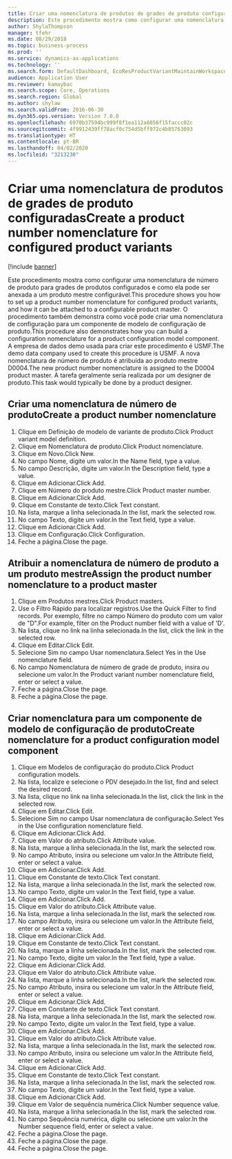 ```yaml
---
title: Criar uma nomenclatura de produtos de grades de produto configuradas
description: Este procedimento mostra como configurar uma nomenclatura de número de produto para grades de produtos configurados e como ela pode ser anexada a um produto mestre configurável.
author: ShylaThompson
manager: tfehr
ms.date: 08/29/2018
ms.topic: business-process
ms.prod: ''
ms.service: dynamics-ax-applications
ms.technology: ''
ms.search.form: DefaultDashboard, EcoResProductVariantMaintainWorkspace, EcoResNomenclature, EcoResProductListPage, EcoResProductDetails, PCProductConfigurationModelListPage, PCProductConfigurationModelDetails
audience: Application User
ms.reviewer: kamaybac
ms.search.scope: Core, Operations
ms.search.region: Global
ms.author: shylaw
ms.search.validFrom: 2016-06-30
ms.dyn365.ops.version: Version 7.0.0
ms.openlocfilehash: 6970b37594bc999f8f1ea112a6056f15faccc02c
ms.sourcegitcommit: 4f9912439ff78acf0c754d5bff972c4b85763093
ms.translationtype: HT
ms.contentlocale: pt-BR
ms.lasthandoff: 04/02/2020
ms.locfileid: "3213230"
---
```

# <a name="create-a-product-number-nomenclature-for-configured-product-variants"></a><span data-ttu-id="92b16-103">Criar uma nomenclatura de produtos de grades de produto configuradas</span><span class="sxs-lookup"><span data-stu-id="92b16-103">Create a product number nomenclature for configured product variants</span></span>

[!include [banner](../../includes/banner.md)]

<span data-ttu-id="92b16-104">Este procedimento mostra como configurar uma nomenclatura de número de produto para grades de produtos configurados e como ela pode ser anexada a um produto mestre configurável.</span><span class="sxs-lookup"><span data-stu-id="92b16-104">This procedure shows you how to set up a product number nomenclature for configured product variants, and how it can be attached to a configurable product master.</span></span> <span data-ttu-id="92b16-105">O procedimento também demonstra como você pode criar uma nomenclatura de configuração para um componente de modelo de configuração de produto.</span><span class="sxs-lookup"><span data-stu-id="92b16-105">This procedure also demonstrates how you can build a configuration nomenclature for a product configuration model component.</span></span> <span data-ttu-id="92b16-106">A empresa de dados demo usada para criar este procedimento é USMF.</span><span class="sxs-lookup"><span data-stu-id="92b16-106">The demo data company used to create this procedure is USMF.</span></span> <span data-ttu-id="92b16-107">A nova nomenclatura de número de produto é atribuída ao produto mestre D0004.</span><span class="sxs-lookup"><span data-stu-id="92b16-107">The new product number nomenclature is assigned to the D0004 product master.</span></span> <span data-ttu-id="92b16-108">A tarefa geralmente seria realizada por um designer de produto.</span><span class="sxs-lookup"><span data-stu-id="92b16-108">This task would typically be done by a product designer.</span></span>


## <a name="create-a-product-number-nomenclature"></a><span data-ttu-id="92b16-109">Criar uma nomenclatura de número de produto</span><span class="sxs-lookup"><span data-stu-id="92b16-109">Create a product number nomenclature</span></span>
1. <span data-ttu-id="92b16-110">Clique em Definição de modelo de variante de produto.</span><span class="sxs-lookup"><span data-stu-id="92b16-110">Click Product variant model definition.</span></span>
2. <span data-ttu-id="92b16-111">Clique em Nomenclatura de produto.</span><span class="sxs-lookup"><span data-stu-id="92b16-111">Click Product nomenclature.</span></span>
3. <span data-ttu-id="92b16-112">Clique em Novo.</span><span class="sxs-lookup"><span data-stu-id="92b16-112">Click New.</span></span>
4. <span data-ttu-id="92b16-113">No campo Nome, digite um valor.</span><span class="sxs-lookup"><span data-stu-id="92b16-113">In the Name field, type a value.</span></span>
5. <span data-ttu-id="92b16-114">No campo Descrição, digite um valor.</span><span class="sxs-lookup"><span data-stu-id="92b16-114">In the Description field, type a value.</span></span>
6. <span data-ttu-id="92b16-115">Clique em Adicionar.</span><span class="sxs-lookup"><span data-stu-id="92b16-115">Click Add.</span></span>
7. <span data-ttu-id="92b16-116">Clique em Número do produto mestre.</span><span class="sxs-lookup"><span data-stu-id="92b16-116">Click Product master number.</span></span>
8. <span data-ttu-id="92b16-117">Clique em Adicionar.</span><span class="sxs-lookup"><span data-stu-id="92b16-117">Click Add.</span></span>
9. <span data-ttu-id="92b16-118">Clique em Constante de texto.</span><span class="sxs-lookup"><span data-stu-id="92b16-118">Click Text constant.</span></span>
10. <span data-ttu-id="92b16-119">Na lista, marque a linha selecionada.</span><span class="sxs-lookup"><span data-stu-id="92b16-119">In the list, mark the selected row.</span></span>
11. <span data-ttu-id="92b16-120">No campo Texto, digite um valor.</span><span class="sxs-lookup"><span data-stu-id="92b16-120">In the Text field, type a value.</span></span>
12. <span data-ttu-id="92b16-121">Clique em Adicionar.</span><span class="sxs-lookup"><span data-stu-id="92b16-121">Click Add.</span></span>
13. <span data-ttu-id="92b16-122">Clique em Configuração.</span><span class="sxs-lookup"><span data-stu-id="92b16-122">Click Configuration.</span></span>
14. <span data-ttu-id="92b16-123">Feche a página.</span><span class="sxs-lookup"><span data-stu-id="92b16-123">Close the page.</span></span>

## <a name="assign-the-product-number-nomenclature-to-a-product-master"></a><span data-ttu-id="92b16-124">Atribuir a nomenclatura de número de produto a um produto mestre</span><span class="sxs-lookup"><span data-stu-id="92b16-124">Assign the product number nomenclature to a product master</span></span>
1. <span data-ttu-id="92b16-125">Clique em Produtos mestres.</span><span class="sxs-lookup"><span data-stu-id="92b16-125">Click Product masters.</span></span>
2. <span data-ttu-id="92b16-126">Use o Filtro Rápido para localizar registros.</span><span class="sxs-lookup"><span data-stu-id="92b16-126">Use the Quick Filter to find records.</span></span> <span data-ttu-id="92b16-127">Por exemplo, filtre no campo Número do produto com um valor de "D".</span><span class="sxs-lookup"><span data-stu-id="92b16-127">For example, filter on the Product number field with a value of 'D'.</span></span>
3. <span data-ttu-id="92b16-128">Na lista, clique no link na linha selecionada.</span><span class="sxs-lookup"><span data-stu-id="92b16-128">In the list, click the link in the selected row.</span></span>
4. <span data-ttu-id="92b16-129">Clique em Editar.</span><span class="sxs-lookup"><span data-stu-id="92b16-129">Click Edit.</span></span>
5. <span data-ttu-id="92b16-130">Selecione Sim no campo Usar nomenclatura.</span><span class="sxs-lookup"><span data-stu-id="92b16-130">Select Yes in the Use nomenclature field.</span></span>
6. <span data-ttu-id="92b16-131">No campo Nomenclatura de número de grade de produto, insira ou selecione um valor.</span><span class="sxs-lookup"><span data-stu-id="92b16-131">In the Product variant number nomenclature field, enter or select a value.</span></span>
7. <span data-ttu-id="92b16-132">Feche a página.</span><span class="sxs-lookup"><span data-stu-id="92b16-132">Close the page.</span></span>
8. <span data-ttu-id="92b16-133">Feche a página.</span><span class="sxs-lookup"><span data-stu-id="92b16-133">Close the page.</span></span>

## <a name="create-nomenclature-for-a-product-configuration-model-component"></a><span data-ttu-id="92b16-134">Criar nomenclatura para um componente de modelo de configuração de produto</span><span class="sxs-lookup"><span data-stu-id="92b16-134">Create nomenclature for a product configuration model component</span></span>
1. <span data-ttu-id="92b16-135">Clique em Modelos de configuração do produto.</span><span class="sxs-lookup"><span data-stu-id="92b16-135">Click Product configuration models.</span></span>
2. <span data-ttu-id="92b16-136">Na lista, localize e selecione o PDV desejado.</span><span class="sxs-lookup"><span data-stu-id="92b16-136">In the list, find and select the desired record.</span></span>
3. <span data-ttu-id="92b16-137">Na lista, clique no link na linha selecionada.</span><span class="sxs-lookup"><span data-stu-id="92b16-137">In the list, click the link in the selected row.</span></span>
4. <span data-ttu-id="92b16-138">Clique em Editar.</span><span class="sxs-lookup"><span data-stu-id="92b16-138">Click Edit.</span></span>
5. <span data-ttu-id="92b16-139">Selecione Sim no campo Usar nomenclatura de configuração.</span><span class="sxs-lookup"><span data-stu-id="92b16-139">Select Yes in the Use configuration nomenclature field.</span></span>
6. <span data-ttu-id="92b16-140">Clique em Adicionar.</span><span class="sxs-lookup"><span data-stu-id="92b16-140">Click Add.</span></span>
7. <span data-ttu-id="92b16-141">Clique em Valor do atributo.</span><span class="sxs-lookup"><span data-stu-id="92b16-141">Click Attribute value.</span></span>
8. <span data-ttu-id="92b16-142">Na lista, marque a linha selecionada.</span><span class="sxs-lookup"><span data-stu-id="92b16-142">In the list, mark the selected row.</span></span>
9. <span data-ttu-id="92b16-143">No campo Atributo, insira ou selecione um valor.</span><span class="sxs-lookup"><span data-stu-id="92b16-143">In the Attribute field, enter or select a value.</span></span>
10. <span data-ttu-id="92b16-144">Clique em Adicionar.</span><span class="sxs-lookup"><span data-stu-id="92b16-144">Click Add.</span></span>
11. <span data-ttu-id="92b16-145">Clique em Constante de texto.</span><span class="sxs-lookup"><span data-stu-id="92b16-145">Click Text constant.</span></span>
12. <span data-ttu-id="92b16-146">Na lista, marque a linha selecionada.</span><span class="sxs-lookup"><span data-stu-id="92b16-146">In the list, mark the selected row.</span></span>
13. <span data-ttu-id="92b16-147">No campo Texto, digite um valor.</span><span class="sxs-lookup"><span data-stu-id="92b16-147">In the Text field, type a value.</span></span>
14. <span data-ttu-id="92b16-148">Clique em Adicionar.</span><span class="sxs-lookup"><span data-stu-id="92b16-148">Click Add.</span></span>
15. <span data-ttu-id="92b16-149">Clique em Valor do atributo.</span><span class="sxs-lookup"><span data-stu-id="92b16-149">Click Attribute value.</span></span>
16. <span data-ttu-id="92b16-150">Na lista, marque a linha selecionada.</span><span class="sxs-lookup"><span data-stu-id="92b16-150">In the list, mark the selected row.</span></span>
17. <span data-ttu-id="92b16-151">No campo Atributo, insira ou selecione um valor.</span><span class="sxs-lookup"><span data-stu-id="92b16-151">In the Attribute field, enter or select a value.</span></span>
18. <span data-ttu-id="92b16-152">Clique em Adicionar.</span><span class="sxs-lookup"><span data-stu-id="92b16-152">Click Add.</span></span>
19. <span data-ttu-id="92b16-153">Clique em Constante de texto.</span><span class="sxs-lookup"><span data-stu-id="92b16-153">Click Text constant.</span></span>
20. <span data-ttu-id="92b16-154">Na lista, marque a linha selecionada.</span><span class="sxs-lookup"><span data-stu-id="92b16-154">In the list, mark the selected row.</span></span>
21. <span data-ttu-id="92b16-155">No campo Texto, digite um valor.</span><span class="sxs-lookup"><span data-stu-id="92b16-155">In the Text field, type a value.</span></span>
22. <span data-ttu-id="92b16-156">Clique em Adicionar.</span><span class="sxs-lookup"><span data-stu-id="92b16-156">Click Add.</span></span>
23. <span data-ttu-id="92b16-157">Clique em Valor do atributo.</span><span class="sxs-lookup"><span data-stu-id="92b16-157">Click Attribute value.</span></span>
24. <span data-ttu-id="92b16-158">Na lista, marque a linha selecionada.</span><span class="sxs-lookup"><span data-stu-id="92b16-158">In the list, mark the selected row.</span></span>
25. <span data-ttu-id="92b16-159">No campo Atributo, insira ou selecione um valor.</span><span class="sxs-lookup"><span data-stu-id="92b16-159">In the Attribute field, enter or select a value.</span></span>
26. <span data-ttu-id="92b16-160">Clique em Adicionar.</span><span class="sxs-lookup"><span data-stu-id="92b16-160">Click Add.</span></span>
27. <span data-ttu-id="92b16-161">Clique em Constante de texto.</span><span class="sxs-lookup"><span data-stu-id="92b16-161">Click Text constant.</span></span>
28. <span data-ttu-id="92b16-162">Na lista, marque a linha selecionada.</span><span class="sxs-lookup"><span data-stu-id="92b16-162">In the list, mark the selected row.</span></span>
29. <span data-ttu-id="92b16-163">No campo Texto, digite um valor.</span><span class="sxs-lookup"><span data-stu-id="92b16-163">In the Text field, type a value.</span></span>
30. <span data-ttu-id="92b16-164">Clique em Adicionar.</span><span class="sxs-lookup"><span data-stu-id="92b16-164">Click Add.</span></span>
31. <span data-ttu-id="92b16-165">Clique em Valor do atributo.</span><span class="sxs-lookup"><span data-stu-id="92b16-165">Click Attribute value.</span></span>
32. <span data-ttu-id="92b16-166">Na lista, marque a linha selecionada.</span><span class="sxs-lookup"><span data-stu-id="92b16-166">In the list, mark the selected row.</span></span>
33. <span data-ttu-id="92b16-167">No campo Atributo, insira ou selecione um valor.</span><span class="sxs-lookup"><span data-stu-id="92b16-167">In the Attribute field, enter or select a value.</span></span>
34. <span data-ttu-id="92b16-168">Clique em Adicionar.</span><span class="sxs-lookup"><span data-stu-id="92b16-168">Click Add.</span></span>
35. <span data-ttu-id="92b16-169">Clique em Constante de texto.</span><span class="sxs-lookup"><span data-stu-id="92b16-169">Click Text constant.</span></span>
36. <span data-ttu-id="92b16-170">Na lista, marque a linha selecionada.</span><span class="sxs-lookup"><span data-stu-id="92b16-170">In the list, mark the selected row.</span></span>
37. <span data-ttu-id="92b16-171">No campo Texto, digite um valor.</span><span class="sxs-lookup"><span data-stu-id="92b16-171">In the Text field, type a value.</span></span>
38. <span data-ttu-id="92b16-172">Clique em Adicionar.</span><span class="sxs-lookup"><span data-stu-id="92b16-172">Click Add.</span></span>
39. <span data-ttu-id="92b16-173">Clique em Valor de sequência numérica.</span><span class="sxs-lookup"><span data-stu-id="92b16-173">Click Number sequence value.</span></span>
40. <span data-ttu-id="92b16-174">Na lista, marque a linha selecionada.</span><span class="sxs-lookup"><span data-stu-id="92b16-174">In the list, mark the selected row.</span></span>
41. <span data-ttu-id="92b16-175">No campo Sequência numérica, digite ou selecione um valor.</span><span class="sxs-lookup"><span data-stu-id="92b16-175">In the Number sequence field, enter or select a value.</span></span>
42. <span data-ttu-id="92b16-176">Feche a página.</span><span class="sxs-lookup"><span data-stu-id="92b16-176">Close the page.</span></span>
43. <span data-ttu-id="92b16-177">Feche a página.</span><span class="sxs-lookup"><span data-stu-id="92b16-177">Close the page.</span></span>
44. <span data-ttu-id="92b16-178">Feche a página.</span><span class="sxs-lookup"><span data-stu-id="92b16-178">Close the page.</span></span>

